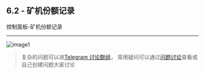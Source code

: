 [image1]:https://raw.githubusercontent.com/FxPool/FXMinerProxy/main/image/tutorial/worker-shres-recod.png
[Telegram 讨论群组]:https://t.me/fxminerproxy_chat_cn
[问题讨论]:https://github.com/FxPool/FXMinerProxy/issues

## 6.2 - 矿机份额记录
控制面板-矿机份额记录
___
![image1]

> 复杂的问题可以进[Telegram 讨论群组]， 常用疑问可以通过[问题讨论]查看或自己创建问题大家讨论